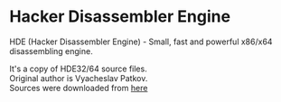 # Hacker Disassembler Engine

HDE (Hacker Disassembler Engine) - Small, fast and powerful x86/x64 disassembling engine.

It's a copy of HDE32/64 source files.  
Original author is Vyacheslav Patkov.  
Sources were downloaded from [here](https://www.unknowncheats.me/forum/programming-for-beginners/71206-hacker-disassembler-engine-source-codes.html)
